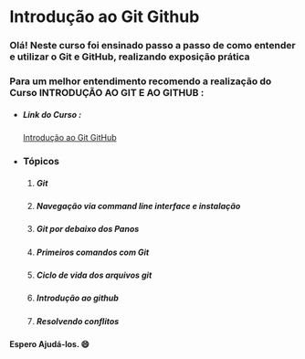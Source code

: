 # Introdução ao Git Github



### Olá! Neste curso foi ensinado passo a passo de como entender e utilizar o Git e GitHub, realizando exposição prática

### Para um melhor entendimento recomendo a realização do Curso INTRODUÇÃO AO GIT E AO GITHUB :

- ##### Link do Curso :

  [Introdução ao Git GitHub](https://web.dio.me/course/introducao-ao-git-e-ao-github/learning/75b9fe49-6ed4-4480-83a7-7e37fc356aa9?back=/track/philips-fullstack-developer&tab=undefined&moduleId=undefined)



- ### Tópicos

  1. ##### Git

  2. ##### Navegação via command line interface e instalação

  3. ##### Git por debaixo dos Panos

  4. ##### Primeiros comandos com Git

  5. ##### Ciclo de vida dos arquivos git

  6. ##### Introdução ao github

  7. ##### Resolvendo conflitos

     

#### Espero Ajudá-los. :smile:



